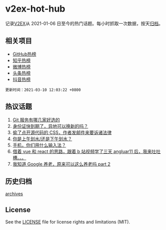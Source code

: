 # v2ex-hot-hub

 记录[V2EX](https://www.v2ex.com/)从 2021-01-06 日至今的热门话题。每小时抓取一次数据，按天[归档](archives)。
 
 ## 相关项目

- [GitHub热榜](https://github.com/snaildev/github-hot-hub)
- [知乎热榜](https://github.com/snaildev/zhihu-hot-hub)
- [微博热榜](https://github.com/snaildev/weibo-hot-hub)
- [头条热榜](https://github.com/snaildev/toutiao-hot-hub)
- [抖音热榜](https://github.com/snaildev/douyin-hot-hub)


 `更新时间：2021-03-10 12:03:22 +0800`

## 热议话题

1. [Git 服务有哪几家好选的](https://www.v2ex.com/t/759966)
1. [身份证快到期了，异地可以换新的吗？](https://www.v2ex.com/t/759929)
1. [偷了点开源代码的 CSS，作者发邮件来要诉诸法律](https://www.v2ex.com/t/759932)
1. [你是上午划水/还是下午划水？](https://www.v2ex.com/t/759971)
1. [手机，你们用什么输入法？](https://www.v2ex.com/t/760180)
1. [借着 vue 和 react 的思路，跟着 b 站视频学了三天 angluar11 后，我来吐吐槽。。。](https://www.v2ex.com/t/759986)
1. [我知道 Google 养老，原来可以这么养老吗 part 2](https://www.v2ex.com/t/760116)

## 历史归档

[archives](archives)

## License

See the [LICENSE](LICENSE) file for license rights and limitations (MIT).
